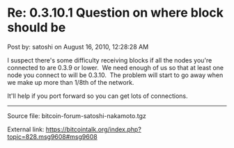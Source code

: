 # Re: 0.3.10.1 Question on where block should be

Post by: satoshi on August 16, 2010, 12:28:28 AM

I suspect there's some difficulty receiving blocks if all the nodes you're connected to are 0.3.9 or lower. &nbsp;We need enough of us so that at least one node you connect to will be 0.3.10. &nbsp;The problem will start to go away when we make up more than 1/8th of the network.

It'll help if you port forward so you can get lots of connections.

---

Source file: bitcoin-forum-satoshi-nakamoto.tgz

External link: https://bitcointalk.org/index.php?topic=828.msg9608#msg9608
